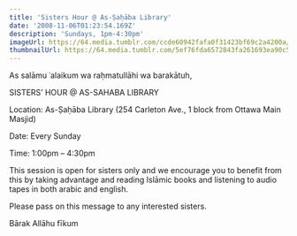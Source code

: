 ```yaml
---
title: 'Sisters Hour @ As-Ṣaḥāba Library'
date: '2008-11-06T01:23:54.169Z'
description: 'Sundays, 1pm-4:30pm'
imageUrl: https://64.media.tumblr.com/ccde60942fafa0f31423bf69c2a4200a/tumblr_p3933yYnmU1x4108lo1_1280.jpg
thumbnailUrl: https://64.media.tumblr.com/5ef76fda6572843fa261693ea90c50e9/tumblr_mwcem15kKA1rlomdwo1_1280.jpg
---
```


As salāmu ʿalaikum wa raḥmatullāhi wa barakātuh,

SISTERS’ HOUR @ AS-SAHABA LIBRARY

Location:
As-Ṣaḥāba Library (254 Carleton Ave., 1 block from Ottawa Main Masjid)

Date:
Every Sunday

Time:
1:00pm – 4:30pm

This session is open for sisters only and we encourage you to benefit from this by taking advantage and reading Islāmic books and listening to audio tapes in both arabic and english.

Please pass on this message to any interested sisters.

Bārak Allāhu fīkum
